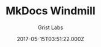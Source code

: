 ---
title: MkDocs Windmill
github: https://github.com/gristlabs/mkdocs-windmill
demo: https://gristlabs.github.io/mkdocs-windmill/
author: Grist Labs
ssg:
  - MkDocs
cms:
  - No Cms
date: 2017-05-15T03:51:22.000Z
description: Outstanding mkdocs theme with a focus on navigation and usability
stale: false
---